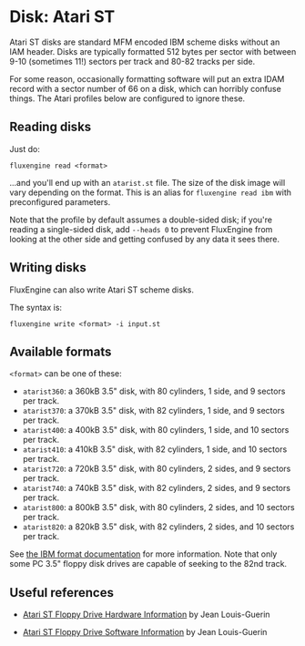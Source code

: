 Disk: Atari ST
==============

Atari ST disks are standard MFM encoded IBM scheme disks without an IAM header.
Disks are typically formatted 512 bytes per sector with between 9-10 (sometimes
11!) sectors per track and 80-82 tracks per side.

For some reason, occasionally formatting software will put an extra IDAM record
with a sector number of 66 on a disk, which can horribly confuse things. The
Atari profiles below are configured to ignore these.


Reading disks
-------------

Just do:

    fluxengine read <format>

...and you'll end up with an `atarist.st` file. The size of the disk image will
vary depending on the format. This is an alias for `fluxengine read ibm` with
preconfigured parameters.

Note that the profile by default assumes a double-sided disk; if you're reading
a single-sided disk, add `--heads 0` to prevent FluxEngine from looking at the
other side and getting confused by any data it sees there.

Writing disks
-------------

FluxEngine can also write Atari ST scheme disks.

The syntax is:

    fluxengine write <format> -i input.st

Available formats
-----------------

`<format>` can be one of these:

  - `atarist360`: a 360kB 3.5" disk, with 80 cylinders, 1 side, and 9 sectors
	per track.
  - `atarist370`: a 370kB 3.5" disk, with 82 cylinders, 1 side, and 9 sectors
	per track.
  - `atarist400`: a 400kB 3.5" disk, with 80 cylinders, 1 side, and 10 sectors
	per track.
  - `atarist410`: a 410kB 3.5" disk, with 82 cylinders, 1 side, and 10 sectors
	per track.
  - `atarist720`: a 720kB 3.5" disk, with 80 cylinders, 2 sides, and 9 sectors
	per track.
  - `atarist740`: a 740kB 3.5" disk, with 82 cylinders, 2 sides, and 9 sectors
	per track.
  - `atarist800`: a 800kB 3.5" disk, with 80 cylinders, 2 sides, and 10 sectors
	per track.
  - `atarist820`: a 820kB 3.5" disk, with 82 cylinders, 2 sides, and 10 sectors
	per track.

See [the IBM format documentation](disk-ibm.md) for more information. Note that
only some PC 3.5" floppy disk drives are capable of seeking to the 82nd track.


Useful references
-----------------

  - [Atari ST Floppy Drive Hardware
	Information](https://info-coach.fr/atari/hardware/FD-Hard.php) by Jean
	Louis-Guerin

  - [Atari ST Floppy Drive Software
	Information](https://info-coach.fr/atari/software/FD-Soft.php) by Jean
	Louis-Guerin
